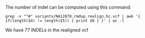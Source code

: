 The number of indel can be computed using this command:

```
grep -v "^#" variants/NA12878.rmdup.realign.hc.vcf | awk '{ if(length($4) != length($5)) { print $0 } }' | wc -l 
```

We have 77 INDELs in the realigned vcf



